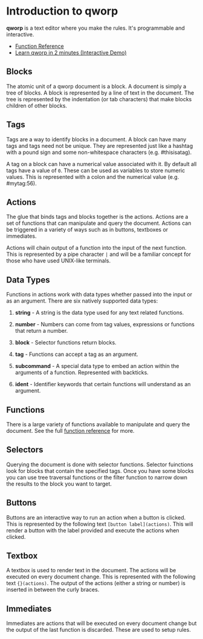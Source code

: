 # Introduction to qworp

**qworp** is a text editor where you make the rules. It's programmable and interactive.

- [Function Reference](/docs/functions)
- [Learn qworp in 2 minutes (Interactive Demo)](/api/1/duplicate)

## Blocks

The atomic unit of a qworp document is a block. A document is simply a tree of blocks. A block is represented by a line of text in the document. The tree is represented by the indentation (or tab characters) that make blocks children of other blocks.

## Tags

Tags are a way to identify blocks in a document. A block can have many tags and tags need not be unique. They are represented just like a hashtag with a pound sign and some non-whitespace characters (e.g. #thisisatag).

A tag on a block can have a numerical value associated with it. By default all tags have a value of `0`. These can be used as variables to store numeric values. This is represented with a colon and the numerical value (e.g. #mytag:56).

## Actions

The glue that binds tags and blocks together is the actions. Actions are a set of functions that can manipulate and query the document. Actions can be triggered in a variety of ways such as in buttons, textboxes or immediates.

Actions will chain output of a function into the input of the next function. This is represented by a pipe character `|` and will be a familiar concept for those who have used UNIX-like terminals.

## Data Types

Functions in actions work with data types whether passed into the input or as an argument. There are six natively supported data types:

1. **string** - A string is the data type used for any text related functions.

2. **number** - Numbers can come from tag values, expressions or functions that return a number.

3. **block** - Selector functions return blocks.

4. **tag** - Functions can accept a tag as an argument.

5. **subcommand** - A special data type to embed an action within the arguments of a function. Represented with backticks.

6. **ident** - Identifier keywords that certain functions will understand as an argument.

## Functions

There is a large variety of functions available to manipulate and query the document. See the full [function reference](/docs/functions) for more.

## Selectors

Querying the document is done with selector functions. Selector fuinctions look for blocks that contain the specified tags. Once you have some blocks you can use tree traversal functions or the filter function to narrow down the results to the block you want to target.

## Buttons

Buttons are an interactive way to run an action when a button is clicked. This is represented by the following text `[button label](actions)`. This will render a button with the label provided and execute the actions when clicked.

## Textbox

A textbox is used to render text in the document. The actions will be executed on every document change. This is represented with the following text `{}(actions)`. The output of the actions (either a string or number) is inserted in between the curly braces.

## Immediates

Immediates are actions that will be executed on every document change but the output of the last function is discarded. These are used to setup rules.
